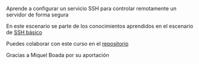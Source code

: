 Aprende a configurar un servicio SSH para controlar remotamente un servidor de forma segura

En este escenario se parte de los conocimientos aprendidos en el escenario de [SSH básico](https://www.katacoda.com/davidlms/scenarios/ssh-basico)

Puedes colaborar con este curso en el [repositorio](https://github.com/DavidLMS/katacoda-scenarios/tree/master/ssh-intermedio)

Gracias a Miquel Boada por su aportación
